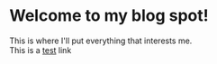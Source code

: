 # Welcome to my blog spot!

This is where I'll put everything that interests me.</br>
This is a [test](./test.md) link
